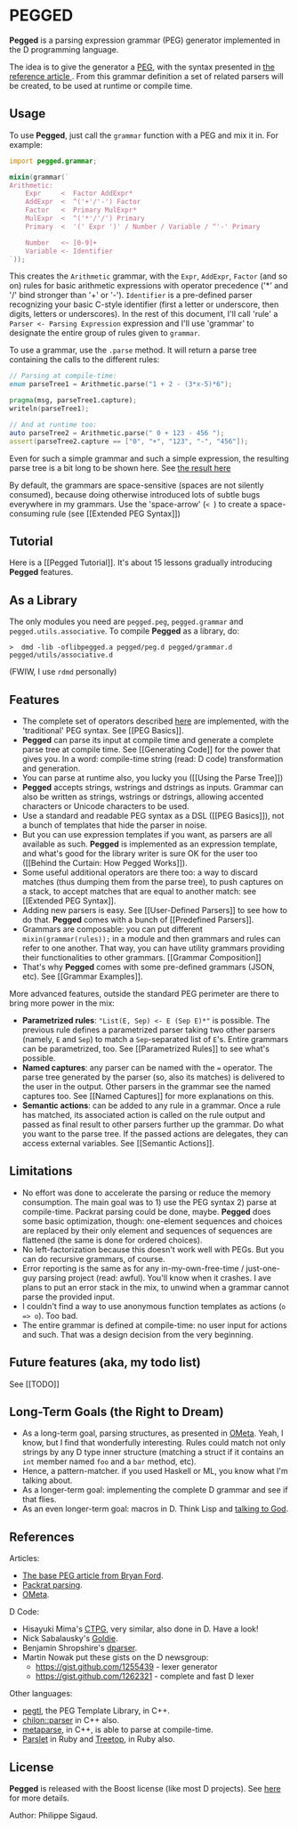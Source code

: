 PEGGED
======

**Pegged** is a parsing expression grammar (PEG) generator implemented in the D programming language. 

The idea is to give the generator a [PEG](en.wikipedia.org/wiki/Parsing_expression_grammar), with the syntax presented in [the reference article ](http://bford.info/pub/lang/peg). From this grammar definition a set of related parsers will be created, to be used at runtime or compile time.

Usage
-----

To use **Pegged**, just call the `grammar` function with a PEG and mix it in. For example:

```d
import pegged.grammar;

mixin(grammar(`
Arithmetic:
    Expr     <  Factor AddExpr*
    AddExpr  <  ^('+'/'-') Factor
    Factor   <  Primary MulExpr*
    MulExpr  <  ^('*'/'/') Primary
    Primary  <  '(' Expr ')' / Number / Variable / ^'-' Primary

    Number   <~ [0-9]+
    Variable <- Identifier
`));
```

This creates the `Arithmetic` grammar, with the `Expr`, `AddExpr`, `Factor` (and so on) rules for basic arithmetic expressions with operator precedence ('*' and '/' bind stronger than '+' or '-'). `Identifier` is a pre-defined parser recognizing your basic C-style identifier (first a letter or underscore, then digits, letters or underscores). In the rest of this document, I'll call 'rule' a `Parser <- Parsing Expression` expression and I'll use 'grammar' to designate the entire group of rules given to `grammar`.

To use a grammar, use the `.parse` method. It will return a parse tree containing the calls to the different rules:

```d
// Parsing at compile-time:
enum parseTree1 = Arithmetic.parse("1 + 2 - (3*x-5)*6");

pragma(msg, parseTree1.capture);
writeln(parseTree1);

// And at runtime too:
auto parseTree2 = Arithmetic.parse(" 0 + 123 - 456 ");
assert(parseTree2.capture == ["0", "+", "123", "-", "456"]);
```

Even for such a simple grammar and such a simple expression, the resulting parse tree is a bit long to be shown here. See [the result here](https://github.com/PhilippeSigaud/Pegged/wiki/Parse-Result)

By default, the grammars are space-sensitive (spaces are not silently consumed), because doing otherwise introduced lots of subtle bugs everywhere in my grammars. Use the 'space-arrow' (`< `) to create a space-consuming rule (see [[Extended PEG Syntax]])

Tutorial
--------

Here is a [[Pegged Tutorial]]. It's about 15 lessons gradually introducing **Pegged** features.

As a Library
------------

The only modules you need are `pegged.peg`, `pegged.grammar` and `pegged.utils.associative`. To compile **Pegged** as a library, do:

```
>  dmd -lib -oflibpegged.a pegged/peg.d pegged/grammar.d pegged/utils/associative.d
```

(FWIW, I use `rdmd` personally)

Features
--------

* The complete set of operators described [here](en.wikipedia.org/wiki/Parsing_expression_grammar) are implemented, with the 'traditional' PEG syntax. See [[PEG Basics]].
* **Pegged** can parse its input at compile time and generate a complete parse tree at compile time. See [[Generating Code]] for the power that gives you. In a word: compile-time string (read: D code) transformation and generation.
* You can parse at runtime also, you lucky you ([[Using the Parse Tree]])
* **Pegged** accepts strings, wstrings and dstrings as inputs. Grammar can also be written as strings, wstrings or dstrings, allowing accented characters or Unicode characters to be used.
* Use a standard and readable PEG syntax as a DSL ([[PEG Basics]]), not a bunch of templates that hide the parser in noise.
* But you can use expression templates if you want, as parsers are all available as such. **Pegged** is implemented as an expression template, and what's good for the library writer is sure OK for the user too ([[Behind the Curtain: How Pegged Works]]).
* Some useful additional operators are there too: a way to discard matches (thus dumping them from the parse tree), to push captures on a stack, to accept matches that are equal to another match: see [[Extended PEG Syntax]].
* Adding new parsers is easy. See [[User-Defined Parsers]] to see how to do that. **Pegged** comes with a bunch of [[Predefined Parsers]].
* Grammars are composable: you can put different `mixin(grammar(rules));` in a module and then grammars and rules can refer to one another. That way, you can have utility grammars providing their functionalities to other grammars. [[Grammar Composition]]
* That's why **Pegged** comes with some pre-defined grammars (JSON, etc). See [[Grammar Examples]].

More advanced features, outside the standard PEG perimeter are there to bring more power in the mix:

* **Parametrized rules**: `"List(E, Sep) <- E (Sep E)*"` is possible. The previous rule defines a parametrized parser taking two other parsers (namely, `E` and `Sep`) to match a `Sep`-separated list of `E`'s.  Entire grammars can be parametrized, too. See [[Parametrized Rules]] to see what's possible.
* **Named captures**: any parser can be named with the `=` operator. The parse tree generated by the parser (so, also its matches) is delivered to the user in the output. Other parsers in the grammar see the named captures too. See [[Named Captures]] for more explanations on this.
* **Semantic actions**: can be added to any rule in a grammar. Once a rule has matched, its associated action is called on the rule output and passed as final result to other parsers further up the grammar. Do what you want to the parse tree. If the passed actions are delegates, they can access external variables. See [[Semantic Actions]].


Limitations
-----------

* No effort was done to accelerate the parsing or reduce the memory consumption. The main goal was to 1) use the PEG syntax 2) parse at compile-time. Packrat parsing could be done, maybe. **Pegged** does some basic optimization, though: one-element sequences and choices are replaced by their only element and sequences of sequences are flattened (the same is done for ordered choices).
* No left-factorization because this doesn't work well with PEGs. But you can do recursive grammars, of course.
* Error reporting is the same as for any in-my-own-free-time / just-one-guy parsing project (read: awful). You'll know when it crashes. I ave plans to put an error stack in the mix, to unwind when a grammar cannot parse the provided input.
* I couldn't find a way to use anonymous function templates as actions (`o => o`). Too bad.
* The entire grammar is defined at compile-time: no user input for actions and such. That was a design decision from the very beginning.

Future features (aka, my todo list) 
-----------------------------------

See [[TODO]]

Long-Term Goals (the Right to Dream)
------------------------------------

* As a long-term goal, parsing structures, as presented in [OMeta](www.vpri.org/pdf/tr2007003_ometa.pdf). Yeah, I know, but I find that wonderfully interesting. Rules could match not only strings by any D type inner structure (matching a struct if it contains an `int` member named `foo` and a `bar` method, etc).
* Hence, a pattern-matcher. if you used Haskell or ML, you know what I'm talking about.
* As a longer-term goal: implementing the complete D grammar and see if that flies.
* As an even longer-term goal: macros in D. Think Lisp and [talking to God](http://xkcd.com/224/).

References
----------

Articles:

* [The base PEG article from Bryan Ford](http://bford.info/pub/lang/peg).
* [Packrat parsing](http://pdos.csail.mit.edu/~baford/packrat/icfp02/).
* [OMeta](www.vpri.org/pdf/tr2007003_ometa.pdf).

D Code:

* Hisayuki Mima's [CTPG](https://github.com/youkei/ctpg), very similar, also done in D. Have a look!
* Nick Sabalausky's [Goldie](http://www.dsource.org/projects/goldie).
* Benjamin Shropshire's [dparser](http://dsource.org/projects/scrapple/browser/trunk/dparser).
* Martin Nowak put these gists on the D newsgroup:
    - https://gist.github.com/1255439 - lexer generator
    - https://gist.github.com/1262321 - complete and fast D lexer

Other languages:

* [pegtl](http://code.google.com/p/pegtl/), the PEG Template Library, in C++.
* [chilon::parser](http://chilon.net/library.html) in C++ also.
* [metaparse](http://abel.web.elte.hu/mpllibs/metaparse/index.html), in C++, is able to parse at compile-time.
* [Parslet](http://kschiess.github.com/parslet/) in Ruby and [Treetop](http://treetop.rubyforge.org/), in Ruby also.

License
-------

**Pegged** is released with the Boost license (like most D projects). See [here](http://www.boost.org/LICENSE_1_0.txt) for more details.

Author: Philippe Sigaud.